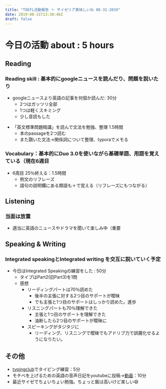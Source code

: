 ```yaml
---
title: "TOEFL活動報告 ＋ サイゼリア美味しいね 08-31-2019"
date: 2019-08-31T13:30:46Z
draft: false
---
```



# 今日の活動 about : 5 hours
## Reading
### Reading skill : 基本的にgoogleニュースを読んだり、問題を説いたり
* googleニュースより英語の記事を何個か読んだ: 30分
  * 2つはガッツリ全部
  * 1つは軽くスキミング
  * 少し音読もした
<!-- * TOEFL、リーディング問題を少し解く 30分
  * 英語クラスの出した宿題
  * 20分 正答率 11/15
  * 文法を整理しだす＋英文標準問題精講を読みだしたせいか、結構クリアに理解できるようになった
  * ただその分、下手に１つ１つの英文をよく読もうとしすぎて時間配分がアンバランスに。気をつけたい
  * けど確実に向上しているので嬉しい -->
* 「英文標準問題精講」を読んで文法を勉強、整理 1.5時間
  * 本のpassageを2つ読む
  * また躓いた文法→関係詞について整理、typoraでメモる
<!-- * TOEFL、リーディング問題集を少しといた：30分
  * https://www.amazon.co.jp/dp/4862902014
  * 正答率11/15、時間23分
  * 語彙問題はほぼ正解だった
  * １つ、問題文をよく読まずにみすったケアレスミス
  * 最後の分類問題で分類の認識をミスって全滅。どんまい -->


### Vocabulary：基本的にDuo 3.0を使いながら基礎単語、用語を覚えている（現在6週目
* 6周目 25％終える：1.5時間
  * 例文のリフレーズ
  * 語句の説明欄にある類語も＋で覚える（リフレーズにもつながる）

## Listening
### 当面は放置
<!-- * 英語学校で小規模の模擬テストを実施
  * 全然練習してないのにほぼ満点だった
  * 毎日練習してるReadingとこの差はいったい…(´；ω；｀) -->
<!-- * 一番まだマシなので優先順位として一番下
* (Speakingも同じ姿勢をとってたらかなりできなくて焦った経緯があるが…(；・∀・)) -->
* 適当に英語のニュースやドラマを聞いて楽しみ中（重要

## Speaking & Writing
###  Integrated speakingとIntegrated writing を交互に説いていく予定
<!-- * 今日はIntegrated Writingの練習をした : 50分
  * 感想
    * リーディング 理解できたところとできなかったところあり
    * リスニング 〃
    * 2つ目のサポートがちょうどリーディングもリスニングも理解できず、見事に間違った内容を書いちゃった
    * １，３つ目はおｋだった
    * 最初＋αなしの軽量版を作る→時間に応じて＋αをつける戦法が けっこう良さげ
    * メモは下のように取りたい

| A                                                            | B                                                            |
| ------------------------------------------------------------ | ------------------------------------------------------------ |
| idea「      」<br/>1「      」<br/>2「      」<br/>3「      」<br/> | x    <br/>1「                                 」+「                                           」<br/>2「                                 」+「                                           」<br/>3「                                 」+「                                           」<br/> | -->

<!--### TIPS
 * Readingは読むのきついが、メイントピック、そして各サポートの最初、最後の文は抑える
     * 最悪あとから読めるので落ち着いて ＋ 意外と書く時間は余裕ありそう
 * Listeningが意外と要。一度しか聞けない。
       * ３つのサポートを広く浅く（１つを詳しくより、３つ揃える方が大事）
      * もし聞けたら１つサポートについて２つ内容をGET → ＋α用
 * ワケワカメでもWritingはoutlineのテンプレを利用すれば大方はうまるので最悪ごまかしで＾＾
 * 最初＋αなしの軽量版を作る→時間に応じて＋αをつけるのがありかも -->

* 今日はIntegrated Speakingの練習をした : 50分
  * タイプはPart2(旧Part3)を1問
  * 感想
    * リーディングパートは70％読めた
      * 後半の主張に対する2つ目のサポートが曖昧
      * でも主張と1つ目のサポートはしっかり読めた。進歩
    * リスニングパートも70％理解できた
      * 主張と1つ目のサポートを理解できた
      * 油断したら2つ目のサポートが曖昧に
    * スピーキングがタジタジに
      * リーディング、リスニングで曖昧でもアドリブ力で誤魔化せるようになりたい。



## その他
* [typingclub](https://www.typingclub.com/)でタイピング練習：5分
* モチベを上げるための英語の音声日記をyoutubeに投稿→[動画](https://youtu.be/6VmgnB_iylY)：10分
* 最近サイゼでちょいちょい勉強。ちょっと飯は高いけど楽しい😄